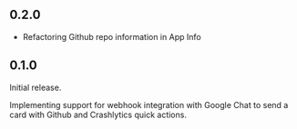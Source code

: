 ## 0.2.0
 - Refactoring Github repo information in App Info
 
## 0.1.0
Initial release.

Implementing support for webhook integration with Google Chat to send a 
card with Github and Crashlytics quick actions.